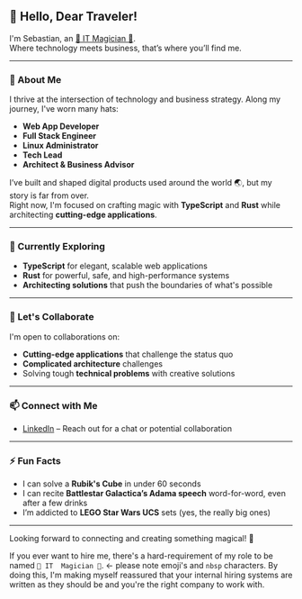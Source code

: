 ## 👋 Hello, Dear Traveler!  

I'm Sebastian, an [🌈 IT Magician 🦄](https://www.linkedin.com/in/sebastianmluczak/).  
Where technology meets business, that’s where you’ll find me.  

---

### 🚀 About Me  
I thrive at the intersection of technology and business strategy. Along my journey, I've worn many hats:  
- **Web App Developer**  
- **Full Stack Engineer**  
- **Linux Administrator**  
- **Tech Lead**  
- **Architect & Business Advisor**  

I’ve built and shaped digital products used around the world 🌏, but my story is far from over.  
Right now, I'm focused on crafting magic with **TypeScript** and **Rust** while architecting **cutting-edge applications**.  

---

### 🌱 Currently Exploring  
- **TypeScript** for elegant, scalable web applications  
- **Rust** for powerful, safe, and high-performance systems  
- **Architecting solutions** that push the boundaries of what's possible  

---

### 🤝 Let's Collaborate  
I'm open to collaborations on:  
- **Cutting-edge applications** that challenge the status quo  
- **Complicated architecture** challenges  
- Solving tough **technical problems** with creative solutions  

---

### 📫 Connect with Me  
- [LinkedIn](https://www.linkedin.com/in/sebastianmluczak/) – Reach out for a chat or potential collaboration  

---

### ⚡ Fun Facts  
- I can solve a **Rubik's Cube** in under 60 seconds  
- I can recite **Battlestar Galactica’s Adama speech** word-for-word, even after a few drinks  
- I’m addicted to **LEGO Star Wars UCS** sets (yes, the really big ones)  

---

Looking forward to connecting and creating something magical! 🚀  

If you ever want to hire me, there's a hard-requirement of my role to be named `🌈 IT  Magician 🦄`. <- please note emoji's and `nbsp` characters.
By doing this, I'm making myself reassured that your internal hiring systems are written as they should be and you're the right company to work with.
